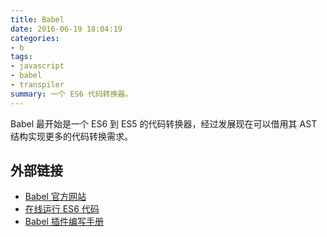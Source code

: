 ```yaml
---
title: Babel
date: 2016-06-19 18:04:19
categories:
- b
tags:
- javascript
- babel
- transpiler
summary: 一个 ES6 代码转换器。
---
```


Babel 最开始是一个 ES6 到 ES5 的代码转换器，经过发展现在可以借用其 AST 结构实现更多的代码转换需求。

## 外部链接

- [Babel 官方网站](http://babeljs.io/)
- [在线运行 ES6 代码](http://babeljs.io/repl/)
- [Babel 插件编写手册](https://github.com/thejameskyle/babel-handbook)
